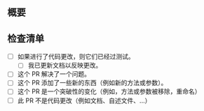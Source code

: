 ## 概要

<!-- 这个拉取请求是做什么用的？ 它解决了任何 issues 吗？ -->

## 检查清单

<!-- 在 [ ] 里面放一个 x 来打勾，像这样：[x] -->

- [ ] 如果进行了代码更改，则它们已经过测试。
    - [ ] 我已更新文档以反映更改。
- [ ] 这个 PR 解决了一个问题。
- [ ] 这个 PR 添加了一些新的东西（例如新的方法或参数）。
- [ ] 这个 PR 是一个突破性的变化（例如，方法或参数被移除，重命名）
- [ ] 此 PR 不是代码更改（例如文档、自述文件、...）
